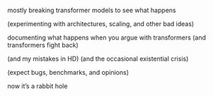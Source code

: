 mostly breaking transformer models to see what happens

(experimenting with architectures, scaling, and other bad ideas)  

documenting what happens when you argue with transformers (and transformers fight back)

(and my mistakes in HD) (and the occasional existential crisis)  

(expect bugs, benchmarks, and opinions)  

now it’s a rabbit hole  
